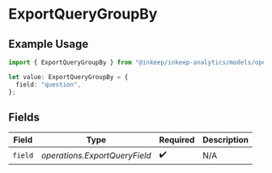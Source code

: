 # ExportQueryGroupBy

## Example Usage

```typescript
import { ExportQueryGroupBy } from "@inkeep/inkeep-analytics/models/operations";

let value: ExportQueryGroupBy = {
  field: "question",
};
```

## Fields

| Field                         | Type                          | Required                      | Description                   |
| ----------------------------- | ----------------------------- | ----------------------------- | ----------------------------- |
| `field`                       | *operations.ExportQueryField* | :heavy_check_mark:            | N/A                           |